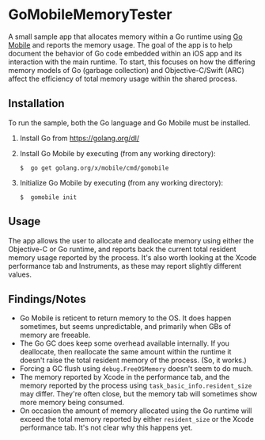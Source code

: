 # GoMobileMemoryTester

A small sample app that allocates memory within a Go runtime using [Go Mobile](https://github.com/golang/mobile) and reports the memory usage. The goal of the app is to help document the behavior of Go code embedded within an iOS app and its interaction with the main runtime. To start, this focuses on how the differing memory models of Go (garbage collection) and Objective-C/Swift (ARC) affect the efficiency of total memory usage within the shared process.

## Installation

To run the sample, both the Go language and Go Mobile must be installed.

1. Install Go from https://golang.org/dl/
2. Install Go Mobile by executing (from any working directory):

	```
	$  go get golang.org/x/mobile/cmd/gomobile
	```

3. Initialize Go Mobile by executing (from any working directory):

	```
	$  gomobile init
	```

## Usage

The app allows the user to allocate and deallocate memory using either the Objective-C or Go runtime, and reports back the current total resident memory usage reported by the process. It's also worth looking at the Xcode performance tab and Instruments, as these may report slightly different values.

## Findings/Notes

- Go Mobile is reticent to return memory to the OS. It does happen sometimes, but seems unpredictable, and primarily when GBs of memory are freeable.
- The Go GC does keep some overhead available internally. If you deallocate, then reallocate the same amount within the runtime it doesn't raise the total resident memory of the process. (So, it works.)
- Forcing a GC flush using `debug.FreeOSMemory` doesn't seem to do much.
- The memory reported by Xcode in the performance tab, and the memory reported by the process using `task_basic_info.resident_size` may differ. They're often close, but the memory tab will sometimes show more memory being consumed.
- On occasion the amount of memory allocated using the Go runtime will exceed the total memory reported by either `resident_size` or the Xcode performance tab. It's not clear why this happens yet.
